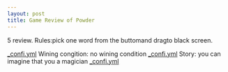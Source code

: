 ```yaml
---
layout: post
title: Game Review of Powder 
---
```


5 review.
Rules:pick one word from the buttomand dragto black screen.

[_confi.yml](https://apf.mail.ru/cgi-bin/readmsg?id=14667863790000000709;0;1&af_preview=1&exif=1)
Wining congition: no wining condition
[_confi.yml](https://apf.mail.ru/cgi-bin/readmsg?id=14667863790000000709;0;2&af_preview=1&exif=1)
Story: you can imagine that you a magician
[_confi.yml](https://apf.mail.ru/cgi-bin/readmsg?id=14667863790000000709;0;3&af_preview=1&exif=1)
